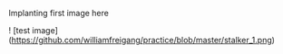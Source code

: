 ﻿﻿﻿﻿﻿﻿Implanting first image here! [test image] (https://github.com/williamfreigang/practice/blob/master/stalker_1.png)
